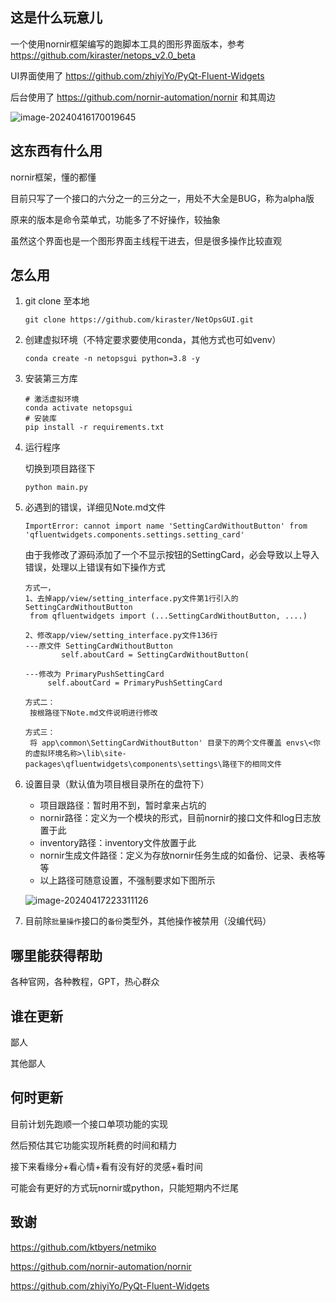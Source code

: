 ## 这是什么玩意儿

一个使用nornir框架编写的跑脚本工具的图形界面版本，参考 https://github.com/kiraster/netops_v2.0_beta

UI界面使用了 https://github.com/zhiyiYo/PyQt-Fluent-Widgets 

后台使用了 https://github.com/nornir-automation/nornir  和其周边

![image-20240416170019645](https://s2.loli.net/2024/04/16/soydUBrjYCe1aI7.png)

## 这东西有什么用

nornir框架，懂的都懂

目前只写了一个接口的六分之一的三分之一，用处不大全是BUG，称为alpha版

原来的版本是命令菜单式，功能多了不好操作，较抽象

虽然这个界面也是一个图形界面主线程干进去，但是很多操作比较直观

## 怎么用

1. git clone 至本地

   ```
   git clone https://github.com/kiraster/NetOpsGUI.git
   ```

1. 创建虚拟环境（不特定要求要使用conda，其他方式也可如venv）

   ```
   conda create -n netopsgui python=3.8 -y
   ```

2. 安装第三方库

   ```
   # 激活虚拟环境
   conda activate netopsgui
   # 安装库
   pip install -r requirements.txt
   ```

4. 运行程序

   切换到项目路径下

   ```
   python main.py
   ```

5. 必遇到的错误，详细见Note.md文件

   ```
   ImportError: cannot import name 'SettingCardWithoutButton' from 'qfluentwidgets.components.settings.setting_card'
   ```

   由于我修改了源码添加了一个不显示按钮的SettingCard，必会导致以上导入错误，处理以上错误有如下操作方式

   ```
   方式一，
   1、去掉app/view/setting_interface.py文件第1行引入的SettingCardWithoutButton
   	from qfluentwidgets import (...SettingCardWithoutButton, ....)
   	
   2、修改app/view/setting_interface.py文件136行
   ---原文件 SettingCardWithoutButton
           self.aboutCard = SettingCardWithoutButton(
   
   ---修改为 PrimaryPushSettingCard
   		self.aboutCard = PrimaryPushSettingCard
           
   方式二：
   	按根路径下Note.md文件说明进行修改
   	
   方式三：
   	将 app\common\SettingCardWithoutButton' 目录下的两个文件覆盖 envs\<你的虚拟环境名称>\lib\site-packages\qfluentwidgets\components\settings\路径下的相同文件
   ```
   
6. 设置目录（默认值为项目根目录所在的盘符下）

   - 项目跟路径：暂时用不到，暂时拿来占坑的
   - nornir路径：定义为一个模块的形式，目前nornir的接口文件和log日志放置于此
   - inventory路径：inventory文件放置于此
   - nornir生成文件路径：定义为存放nornir任务生成的如备份、记录、表格等等
   - 以上路径可随意设置，不强制要求如下图所示

   ![image-20240417223311126](https://s2.loli.net/2024/04/17/PyfsRHcZX8wQlg3.png)

5. 目前除`批量操作`接口的`备份`类型外，其他操作被禁用（没编代码）

## 哪里能获得帮助

各种官网，各种教程，GPT，热心群众

## 谁在更新

鄙人

其他鄙人

## 何时更新

目前计划先跑顺一个接口单项功能的实现

然后预估其它功能实现所耗费的时间和精力

接下来看缘分+看心情+看有没有好的灵感+看时间

可能会有更好的方式玩nornir或python，只能短期内不烂尾

## 致谢

https://github.com/ktbyers/netmiko

https://github.com/nornir-automation/nornir

https://github.com/zhiyiYo/PyQt-Fluent-Widgets

